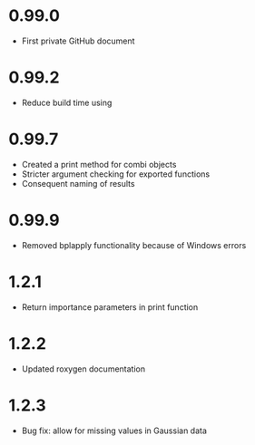 
# 0.99.0

  - First private GitHub document

# 0.99.2

  - Reduce build time using 

# 0.99.7

  - Created a print method for combi objects
  - Stricter argument checking for exported functions
  - Consequent naming of results

# 0.99.9

  - Removed bplapply functionality because of Windows errors

# 1.2.1

  - Return importance parameters in print function

# 1.2.2

  - Updated roxygen documentation

# 1.2.3

  - Bug fix: allow for missing values in Gaussian data
